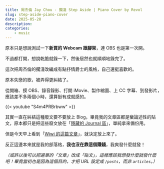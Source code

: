 ```yaml
---
title: 周杰倫 Jay Chou - 擱淺 Step Aside | Piano Cover by Revol
slug: step-aside-piano-cover
date: 2025-05-28
description: 
categories: 
    - music
---
```


原本只是想說測試一下**新買的 Webcam 跟腳架**，連 OBS 也是第一次開。

不過都打開，想說乾脆就錄一下，然後居然也就順順地錄完了。

這次把周杰倫的擱淺改編成有點抒情爵士的風格，自己還挺喜歡的。

原本失戀的歌，被弄得更糾結了。

從開箱、摸 OBS、錄音錄影、打開 iMovie、製作縮圖、上 CC 字幕、到發影片，應該差不多兩個小時，還算挺有成就感的。

{{< youtube "S4m4PRBrbww" >}}

其實一直在糾結這種廢文要不要放上 Blog，畢竟我的文章區都是蠻論述性的貼文，原本都只是把這些廢文放在「[隱藏的 Journal 區](/journal)」，單純拿來備份用。

但是今天早上看到「[Wiwi 的這篇文章](https://wiwi.blog/blog/just-blog)」，就決定放上來了。

反正這邊本來就是我的部落格，**我也沒在靠這個賺錢**，我爽發什麼就發！

*（或許以後可以把選單的「文章」改成「貼文」，這樣應該我想發什麼就發什麼吧！畢竟當初也是因為這個目的，才把 URL 設定成 `/posts`，而非 `articles`。）*